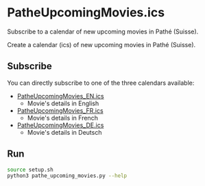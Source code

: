 # PatheUpcomingMovies.ics

Subscribe to a calendar of new upcoming movies in Pathé (Suisse).

Create a calendar (ics) of new upcoming movies in Pathé (Suisse).

## Subscribe

You can directly subscribe to one of the three calendars available:
* [PatheUpcomingMovies_EN.ics](https://raw.githubusercontent.com/baptistecdr/PatheUpcomingMovies/main/calendars/PatheUpcomingMovies_EN.ics)
  * Movie's details in English
* [PatheUpcomingMovies_FR.ics](https://raw.githubusercontent.com/baptistecdr/PatheUpcomingMovies/main/calendars/PatheUpcomingMovies_FR.ics)
  * Movie's details in French
* [PatheUpcomingMovies_DE.ics](https://raw.githubusercontent.com/baptistecdr/PatheUpcomingMovies/main/calendars/PatheUpcomingMovies_DE.ics)
  * Movie's details in Deutsch

## Run

```bash
source setup.sh
python3 pathe_upcoming_movies.py --help
```

